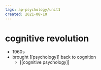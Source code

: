 ```yaml
---
tags: ap-psychology/unit1 
created: 2021-08-10
---
```


# cognitive revolution

- 1960s
- brought [[psychology]] back to cognition
	- [[cognitive psychology]]